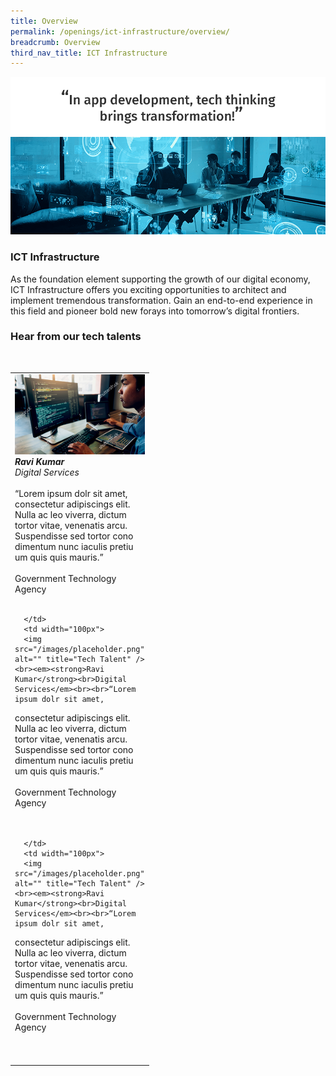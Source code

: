 ```yaml
---
title: Overview
permalink: /openings/ict-infrastructure/overview/
breadcrumb: Overview
third_nav_title: ICT Infrastructure
---
```

![](/images/hero-ict-infrastructure.png)

### **ICT Infrastructure**

As the foundation element supporting the growth of our digital economy, ICT Infrastructure offers you exciting opportunities to architect and implement tremendous transformation. Gain an end-to-end experience in this field and pioneer bold new forays into tomorrow’s digital frontiers.

### **Hear from our tech talents**

<table width="300px">
<tbody><br>
      <td width="100px">
      <img src="/images/placeholder.png" alt="" title="Tech Talent" /><br><em><strong>Ravi Kumar</strong><br>Digital Services</em><br><br>“Lorem ipsum dolr sit amet,
consectetur adipiscings elit. Nulla ac leo viverra, dictum tortor vitae, venenatis arcu. Suspendisse sed tortor cono dimentum nunc iaculis pretiu um quis quis mauris.”<br><br>Government Technology Agency    
      <br><br>
      
      </td>
      <td width="100px">
      <img src="/images/placeholder.png" alt="" title="Tech Talent" /><br><em><strong>Ravi Kumar</strong><br>Digital Services</em><br><br>“Lorem ipsum dolr sit amet,
consectetur adipiscings elit. Nulla ac leo viverra, dictum tortor vitae, venenatis arcu. Suspendisse sed tortor cono dimentum nunc iaculis pretiu um quis quis mauris.”<br><br>Government Technology Agency    
      <br><br>
      
      </td>
      <td width="100px">
      <img src="/images/placeholder.png" alt="" title="Tech Talent" /><br><em><strong>Ravi Kumar</strong><br>Digital Services</em><br><br>“Lorem ipsum dolr sit amet,
consectetur adipiscings elit. Nulla ac leo viverra, dictum tortor vitae, venenatis arcu. Suspendisse sed tortor cono dimentum nunc iaculis pretiu um quis quis mauris.”<br><br>Government Technology Agency    
      <br><br>
      </td>
  </tbody>
</table>